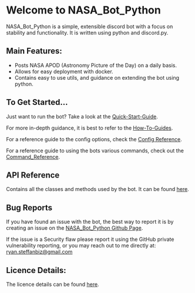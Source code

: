 # Welcome to NASA_Bot_Python

NASA_Bot_Python is a simple, extensible discord bot with a focus on stability and
functionality. It is written using python and discord.py.

## Main Features:

* Posts NASA APOD (Astronomy Picture of the Day) on a daily basis.
* Allows for easy deployment with docker.
* Contains easy to use utils, and guidance on extending the bot using python.

## To Get Started...

Just want to run the bot? Take a look at the [Quick-Start-Guide](quick-start-guide.md).

For more in-depth guidance, it is best to refer to the [How-To-Guides](how-to-guides.md).

For a reference guide to the config options, check the [Config Reference](config-reference.md).

For a reference guide to using the bots various commands, check out the [Command_Reference](command-reference.md).

## API Reference

Contains all the classes and methods used by the bot. It can be found [here](reference/reference_index.md).

## Bug Reports

If you have found an issue with the bot, the best way to report it
is by creating an issue on the
[NASA_Bot_Python Github Page](https://github.com/TheTurnnip/NASA_BOT_PYTHON).

If the issue is a Security flaw please report it using the GitHub private vulnerability
reporting, or you may reach out to me directly at: <br>
<ryan.steffanbiz@gmail.com>

## Licence Details:

The licence details can be found [here](about.md).